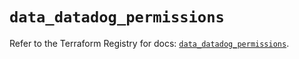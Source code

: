 # `data_datadog_permissions`

Refer to the Terraform Registry for docs: [`data_datadog_permissions`](https://registry.terraform.io/providers/datadog/datadog/3.63.0/docs/data-sources/permissions).
